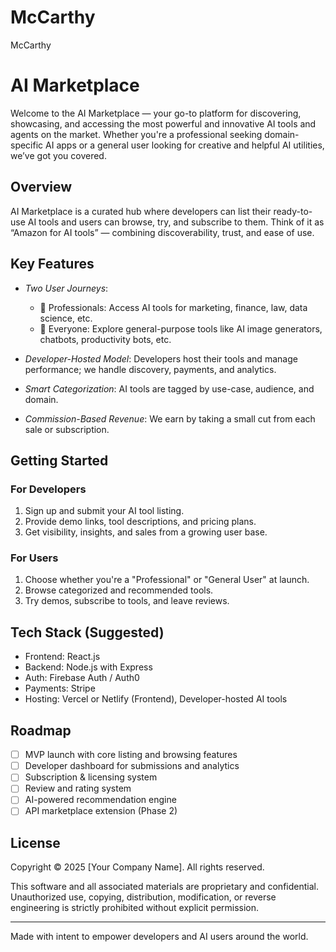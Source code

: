 # McCarthy
McCarthy
# AI Marketplace

Welcome to the AI Marketplace — your go-to platform for discovering, showcasing, and accessing the most powerful and innovative AI tools and agents on the market. Whether you're a professional seeking domain-specific AI apps or a general user looking for creative and helpful AI utilities, we’ve got you covered.

## Overview

AI Marketplace is a curated hub where developers can list their ready-to-use AI tools and users can browse, try, and subscribe to them. Think of it as “Amazon for AI tools” — combining discoverability, trust, and ease of use.

## Key Features

- *Two User Journeys*:
  - 🧠 Professionals: Access AI tools for marketing, finance, law, data science, etc.
  - 🎯 Everyone: Explore general-purpose tools like AI image generators, chatbots, productivity bots, etc.

- *Developer-Hosted Model*: Developers host their tools and manage performance; we handle discovery, payments, and analytics.

- *Smart Categorization*: AI tools are tagged by use-case, audience, and domain.

- *Commission-Based Revenue*: We earn by taking a small cut from each sale or subscription.

## Getting Started

### For Developers

1. Sign up and submit your AI tool listing.
2. Provide demo links, tool descriptions, and pricing plans.
3. Get visibility, insights, and sales from a growing user base.

### For Users

1. Choose whether you're a "Professional" or "General User" at launch.
2. Browse categorized and recommended tools.
3. Try demos, subscribe to tools, and leave reviews.

## Tech Stack (Suggested)

- Frontend: React.js
- Backend: Node.js with Express
- Auth: Firebase Auth / Auth0
- Payments: Stripe
- Hosting: Vercel or Netlify (Frontend), Developer-hosted AI tools

## Roadmap

- [ ] MVP launch with core listing and browsing features
- [ ] Developer dashboard for submissions and analytics
- [ ] Subscription & licensing system
- [ ] Review and rating system
- [ ] AI-powered recommendation engine
- [ ] API marketplace extension (Phase 2)

## License

Copyright © 2025 [Your Company Name]. All rights reserved.

This software and all associated materials are proprietary and confidential.  
Unauthorized use, copying, distribution, modification, or reverse engineering is strictly prohibited without explicit permission.

---

Made with intent to empower developers and AI users around the world.
